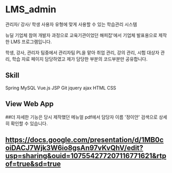 # LMS_admin
관리자/ 강사/ 학생 사용자 유형에 맞게 사용할 수 있는 학습관리 시스템

뉴딜 기업체 참여 개발자 과정으로 교육기관이었던 
해피잡’에서 기업체 발표용으로 제작한 LMS 프로그램입니다.

학생, 강사, 관리자 팀중에서 관리자팀 PL을 맡아  취업 관리, 강의 관리, 시험 대상자 관리, 학습 자료 페이지 담당하였고
제가 담당한 부분의 코드부분만 공유합니다.

## Skill

Spring MySQL Vue.js 
JSP Git jquery ajax HTML CSS

## View Web App



##더 자세한 기능은 당시 제작했던 메뉴얼 pdf에서 담당자 이름 '정이안' 검색으로 상세히 확인할 수 있습니다.
## https://docs.google.com/presentation/d/1MB0coiDACJ7Wjk3W6io8gsAn97vKvQhV/edit?usp=sharing&ouid=107554277207116771621&rtpof=true&sd=true
